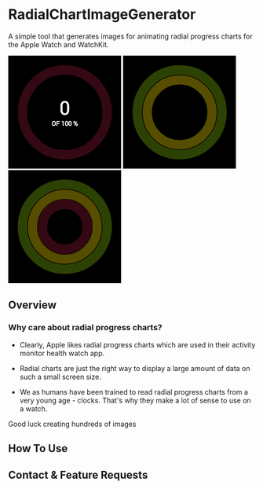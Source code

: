 # RadialChartImageGenerator
A simple tool that generates images for animating radial progress charts for the Apple Watch and WatchKit.

![animation1](docs/animate1.gif) ![animation2](docs/animate2.gif) ![animation3](docs/animate3.gif)

## Overview

### Why care about radial progress charts?
* Clearly, Apple likes radial progress charts which are used in their activity monitor health watch app.

* Radial charts are just the right way to display a large amount of data on such a small screen size.

* We as humans have been trained to read radial progress charts from a very young age - clocks. That's why they make a lot of sense to use on a watch.



Good luck creating hundreds of images

## How To Use

## Contact & Feature Requests